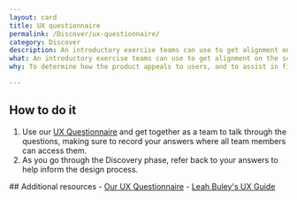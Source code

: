 ```yaml
---
layout: card
title: UX questionnaire
permalink: /Discover/ux-questionnaire/
category: Discover
description: An introductory exercise teams can use to get alignment on the scope of the project and to begin planning the user design of its components.
what: An introductory exercise teams can use to get alignment on the scope of the project and to begin planning the user design of its components.
why: To determine how the product appeals to users, and to assist in finding necessary changes before decisions have been made.

---
```

## How to do it

1. Use our <a href="/ux-questionnaire">UX Questionnaire</a> and get together as a team to talk through the questions, making sure to record your answers where all team members can access them.
2. As you go through the Discovery phase, refer back to your answers to help inform the design process.

<section class="method--section method--section--additional-resources" markdown="1">
## Additional resources
- <a href="/ux-questionnaire">Our UX Questionnaire</a>
- <a href="http://leahbuley.com/">Leah Buley's UX Guide</a>
</section>